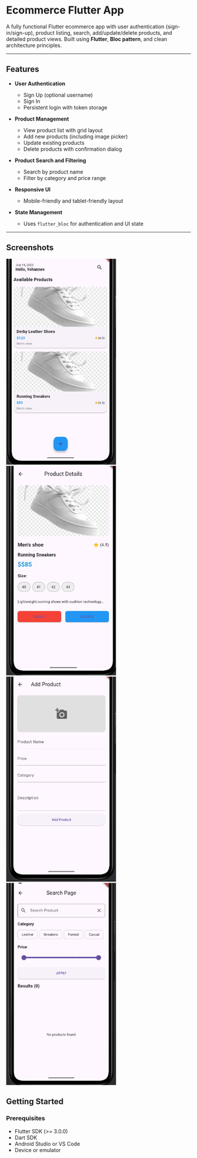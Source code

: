 # Ecommerce Flutter App

A fully functional Flutter ecommerce app with user authentication (sign-in/sign-up), product listing, search, add/update/delete products, and detailed product views. Built using **Flutter**, **Bloc pattern**, and clean architecture principles.

---

## Features

- **User Authentication**
  - Sign Up (optional username)
  - Sign In
  - Persistent login with token storage

- **Product Management**
  - View product list with grid layout
  - Add new products (including image picker)
  - Update existing products
  - Delete products with confirmation dialog

- **Product Search and Filtering**
  - Search by product name
  - Filter by category and price range

- **Responsive UI**
  - Mobile-friendly and tablet-friendly layout

- **State Management**
  - Uses `flutter_bloc` for authentication and UI state

---

## Screenshots

<img src="screenshots/home.png" width="300"/> <img src="screenshots/details.png" width="300"/>  
<img src="screenshots/add.png" width="300"/> <img src="screenshots/search.png" width="300"/>

## Getting Started

### Prerequisites

- Flutter SDK (>= 3.0.0)
- Dart SDK
- Android Studio or VS Code
- Device or emulator


